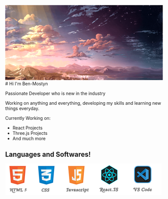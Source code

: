 <div>
 <img src="giffy.gif" >
</div>
# Hi I'm Ben-Mostyn

Passionate Developer who is new in the industry

Working on anything and everything, developing my skills and learning new things everyday.

Currently Working on:

- React Projects
- Three.js Projects
- And much more

## Languages and Softwares!

<img src="Logo2.png">
